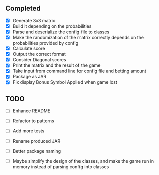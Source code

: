 

## Completed
- [x] Generate 3x3 matrix
- [x] Build it depending on the probabilities
- [x] Parse and deserialize the config file to classes
- [x] Make the randomization of the matrix correctly depends on the probabilities provided by config
- [x] Calculate score
- [x] Output the correct format
- [x] Consider Diagonal scores
- [x] Print the matrix and the result of the game
- [x] Take input from command line for config file and betting amount
- [x] Package as JAR
- [x] Fix display Bonus Symbol Applied when game lost
## TODO
- [ ] Enhance README
- [ ] Refactor to patterns 
- [ ] Add more tests 
- [ ] Rename produced JAR
- [ ] Better package naming
- [ ] Maybe simplify the design of the classes, and make the game run in memory instead of parsing config into classes




